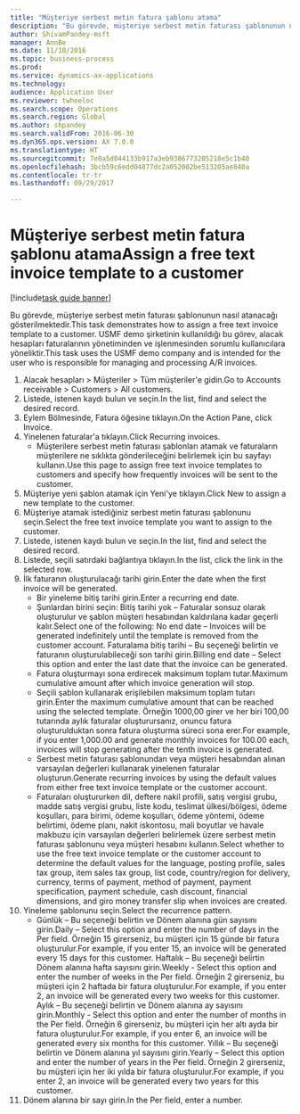 ```yaml
--- 
title: "Müşteriye serbest metin fatura şablonu atama"
description: "Bu görevde, müşteriye serbest metin faturası şablonunun nasıl atanacağı gösterilmektedir."
author: ShivamPandey-msft
manager: AnnBe
ms.date: 11/10/2016
ms.topic: business-process
ms.prod: 
ms.service: dynamics-ax-applications
ms.technology: 
audience: Application User
ms.reviewer: twheeloc
ms.search.scope: Operations
ms.search.region: Global
ms.author: shpandey
ms.search.validFrom: 2016-06-30
ms.dyn365.ops.version: AX 7.0.0
ms.translationtype: HT
ms.sourcegitcommit: 7e0a5d044133b917a3eb9386773205218e5c1b40
ms.openlocfilehash: 3bcb59c6edd04877dc2a052002be513205ae840a
ms.contentlocale: tr-tr
ms.lasthandoff: 09/29/2017

---
```

# <a name="assign-a-free-text-invoice-template-to-a-customer"></a><span data-ttu-id="f673d-103">Müşteriye serbest metin fatura şablonu atama</span><span class="sxs-lookup"><span data-stu-id="f673d-103">Assign a free text invoice template to a customer</span></span>

[!include[task guide banner](../../includes/task-guide-banner.md)]

<span data-ttu-id="f673d-104">Bu görevde, müşteriye serbest metin faturası şablonunun nasıl atanacağı gösterilmektedir.</span><span class="sxs-lookup"><span data-stu-id="f673d-104">This task demonstrates how to assign a free text invoice template to a customer.</span></span> <span data-ttu-id="f673d-105">USMF demo şirketinin kullanıldığı bu görev, alacak hesapları faturalarının yönetiminden ve işlenmesinden sorumlu kullanıcılara yöneliktir.</span><span class="sxs-lookup"><span data-stu-id="f673d-105">This task uses the USMF demo company and is intended for the user who is responsible for managing and processing A/R invoices.</span></span>

1. <span data-ttu-id="f673d-106">Alacak hesapları > Müşteriler > Tüm müşteriler'e gidin.</span><span class="sxs-lookup"><span data-stu-id="f673d-106">Go to Accounts receivable > Customers > All customers.</span></span>
2. <span data-ttu-id="f673d-107">Listede, istenen kaydı bulun ve seçin.</span><span class="sxs-lookup"><span data-stu-id="f673d-107">In the list, find and select the desired record.</span></span>
3. <span data-ttu-id="f673d-108">Eylem Bölmesinde, Fatura öğesine tıklayın.</span><span class="sxs-lookup"><span data-stu-id="f673d-108">On the Action Pane, click Invoice.</span></span>
4. <span data-ttu-id="f673d-109">Yinelenen faturalar'a tıklayın.</span><span class="sxs-lookup"><span data-stu-id="f673d-109">Click Recurring invoices.</span></span>
    * <span data-ttu-id="f673d-110">Müşterilere serbest metin faturası şablonları atamak ve faturaların müşterilere ne sıklıkta gönderileceğini belirlemek için bu sayfayı kullanın.</span><span class="sxs-lookup"><span data-stu-id="f673d-110">Use this page to assign free text invoice templates to customers and specify how frequently invoices will be sent to the customer.</span></span>  
5. <span data-ttu-id="f673d-111">Müşteriye yeni şablon atamak için Yeni'ye tıklayın.</span><span class="sxs-lookup"><span data-stu-id="f673d-111">Click New to assign a new template to the customer.</span></span>
6. <span data-ttu-id="f673d-112">Müşteriye atamak istediğiniz serbest metin faturası şablonunu seçin.</span><span class="sxs-lookup"><span data-stu-id="f673d-112">Select the free text invoice template you want to assign to the customer.</span></span>
7. <span data-ttu-id="f673d-113">Listede, istenen kaydı bulun ve seçin.</span><span class="sxs-lookup"><span data-stu-id="f673d-113">In the list, find and select the desired record.</span></span>
8. <span data-ttu-id="f673d-114">Listede, seçili satırdaki bağlantıya tıklayın.</span><span class="sxs-lookup"><span data-stu-id="f673d-114">In the list, click the link in the selected row.</span></span>
9. <span data-ttu-id="f673d-115">İlk faturanın oluşturulacağı tarihi girin.</span><span class="sxs-lookup"><span data-stu-id="f673d-115">Enter the date when the first invoice will be generated.</span></span>
    * <span data-ttu-id="f673d-116">Bir yineleme bitiş tarihi girin.</span><span class="sxs-lookup"><span data-stu-id="f673d-116">Enter a recurring end date.</span></span>  
    * <span data-ttu-id="f673d-117">Şunlardan birini seçin: Bitiş tarihi yok – Faturalar sonsuz olarak oluşturulur ve şablon müşteri hesabından kaldırılana kadar geçerli kalır.</span><span class="sxs-lookup"><span data-stu-id="f673d-117">Select one of the following: No end date – Invoices will be generated indefinitely until the template is removed from the customer account.</span></span>  <span data-ttu-id="f673d-118">Faturalama bitiş tarihi – Bu seçeneği belirtin ve faturanın oluşturulabileceği son tarihi girin.</span><span class="sxs-lookup"><span data-stu-id="f673d-118">Billing end date – Select this option and enter the last date that the invoice can be generated.</span></span>  
    * <span data-ttu-id="f673d-119">Fatura oluşturmayı sona erdirecek maksimum toplam tutar.</span><span class="sxs-lookup"><span data-stu-id="f673d-119">Maximum cumulative amount after which invoice generation will stop.</span></span>  
    * <span data-ttu-id="f673d-120">Seçili şablon kullanarak erişilebilen maksimum toplam tutarı girin.</span><span class="sxs-lookup"><span data-stu-id="f673d-120">Enter the maximum cumulative amount that can be reached using the selected template.</span></span> <span data-ttu-id="f673d-121">Örneğin 1000,00 girer ve her biri 100,00 tutarında aylık faturalar oluşturursanız, onuncu fatura oluşturulduktan sonra fatura oluşturma süreci sona erer.</span><span class="sxs-lookup"><span data-stu-id="f673d-121">For example, if you enter 1,000.00 and generate monthly invoices for 100.00 each, invoices will stop generating after the tenth invoice is generated.</span></span>  
    * <span data-ttu-id="f673d-122">Serbest metin faturası şablonundan veya müşteri hesabından alınan varsayılan değerleri kullanarak yinelenen faturalar oluşturun.</span><span class="sxs-lookup"><span data-stu-id="f673d-122">Generate recurring invoices by using the default values from either free text invoice template or the customer account.</span></span>  
    * <span data-ttu-id="f673d-123">Faturaları oluştururken dil, deftere nakil profili, satış vergisi grubu, madde satış vergisi grubu, liste kodu, teslimat ülkesi/bölgesi, ödeme koşulları, para birimi, ödeme koşulları, ödeme yöntemi, ödeme belirtimi, ödeme planı, nakit iskontosu, mali boyutlar ve havale makbuzu için varsayılan değerleri belirlemek üzere serbest metin faturası şablonunu veya müşteri hesabını kullanın.</span><span class="sxs-lookup"><span data-stu-id="f673d-123">Select whether to use the free text invoice template or the customer account to determine the default values for the language, posting profile, sales tax group, item sales tax group, list code, country/region for delivery, currency, terms of payment, method of payment, payment specification, payment schedule, cash discount, financial dimensions, and giro money transfer slip when invoices are created.</span></span>  
10. <span data-ttu-id="f673d-124">Yineleme şablonunu seçin.</span><span class="sxs-lookup"><span data-stu-id="f673d-124">Select the recurrence pattern.</span></span>
    * <span data-ttu-id="f673d-125">Günlük – Bu seçeneği belirtin ve Dönem alanına gün sayısını girin.</span><span class="sxs-lookup"><span data-stu-id="f673d-125">Daily – Select this option and enter the number of days in the Per field.</span></span> <span data-ttu-id="f673d-126">Örneğin 15 girerseniz, bu müşteri için 15 günde bir fatura oluşturulur.</span><span class="sxs-lookup"><span data-stu-id="f673d-126">For example, if you enter 15, an invoice will be generated every 15 days for this customer.</span></span>  <span data-ttu-id="f673d-127">Haftalık – Bu seçeneği belirtin Dönem alanına hafta sayısını girin.</span><span class="sxs-lookup"><span data-stu-id="f673d-127">Weekly - Select this option and enter the number of weeks in the Per field.</span></span> <span data-ttu-id="f673d-128">Örneğin 2 girerseniz, bu müşteri için 2 haftada bir fatura oluşturulur.</span><span class="sxs-lookup"><span data-stu-id="f673d-128">For example, if you enter 2, an invoice will be generated every two weeks for this customer.</span></span>  <span data-ttu-id="f673d-129">Aylık – Bu seçeneği belirtin ve Dönem alanına ay sayısını girin.</span><span class="sxs-lookup"><span data-stu-id="f673d-129">Monthly - Select this option and enter the number of months in the Per field.</span></span> <span data-ttu-id="f673d-130">Örneğin 6 girerseniz, bu müşteri için her altı ayda bir fatura oluşturulur.</span><span class="sxs-lookup"><span data-stu-id="f673d-130">For example, if you enter 6, an invoice will be generated every six months for this customer.</span></span>  <span data-ttu-id="f673d-131">Yıllık – Bu seçeneği belirtin ve Dönem alanına yıl sayısını girin.</span><span class="sxs-lookup"><span data-stu-id="f673d-131">Yearly – Select this option and enter the number of years in the Per field.</span></span> <span data-ttu-id="f673d-132">Örneğin 2 girerseniz, bu müşteri için her iki yılda bir fatura oluşturulur.</span><span class="sxs-lookup"><span data-stu-id="f673d-132">For example, if you enter 2, an invoice will be generated every two years for this customer.</span></span>  
11. <span data-ttu-id="f673d-133">Dönem alanına bir sayı girin.</span><span class="sxs-lookup"><span data-stu-id="f673d-133">In the Per field, enter a number.</span></span>


